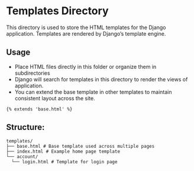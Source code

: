 # Templates Directory

This directory is used to store the HTML templates for the Django application. Templates are rendered by Django’s template engine.

## Usage

- Place HTML files directly in this folder or organize them in subdirectories
- Django will search for templates in this directory to render the views of application.
- You can extend the base template in other templates to maintain consistent layout across the site.

```jinja
{% extends 'base.html' %}
```

## Structure:

```
templates/
├── base.html # Base template used across multiple pages
├── index.html # Example home page template
└── account/
  └── login.html # Template for login page
```
